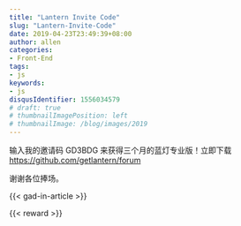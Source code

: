 ```yaml
---
title: "Lantern Invite Code"
slug: "Lantern-Invite-Code"
date: 2019-04-23T23:49:39+08:00
author: allen
categories:
- Front-End
tags:
- js
keywords:
- js
disqusIdentifier: 1556034579
# draft: true
# thumbnailImagePosition: left
# thumbnailImage: /blog/images/2019
---
```


输入我的邀请码 GD3BDG 来获得三个月的蓝灯专业版！立即下载 https://github.com/getlantern/forum

谢谢各位捧场。

<!--more-->

{{< gad-in-article >}}

{{< reward >}}
